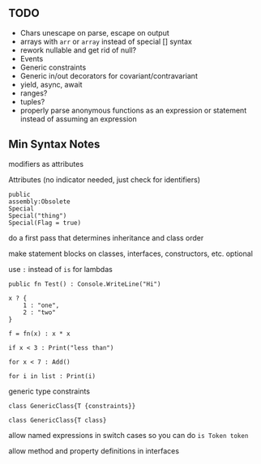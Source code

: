 ## TODO

* Chars unescape on parse, escape on output
* arrays with `arr` or `array` instead of special [] syntax
* rework nullable and get rid of null?
* Events
* Generic constraints
* Generic in/out decorators for covariant/contravariant
* yield, async, await
* ranges?
* tuples?
* properly parse anonymous functions as an expression or statement instead of assuming an expression

## Min Syntax Notes

modifiers as attributes

Attributes (no indicator needed, just check for identifiers)
```
public
assembly:Obsolete
Special
Special("thing")
Special(Flag = true)
```

do a first pass that determines inheritance and class order

make statement blocks on classes, interfaces, constructors, etc. optional

use `:` instead of `is` for lambdas
```
public fn Test() : Console.WriteLine("Hi")

x ? {
    1 : "one",
    2 : "two"
}

f = fn(x) : x * x

if x < 3 : Print("less than")

for x < 7 : Add()

for i in list : Print(i)
```

generic type constraints
```
class GenericClass{T {constraints}}

class GenericClass{T class}
```

allow named expressions in switch cases so you can do `is Token token`

allow method and property definitions in interfaces
